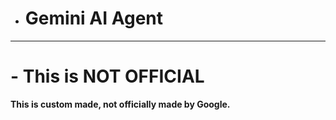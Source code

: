  
* # Gemini AI Agent
---------------------
# - This is NOT OFFICIAL
 **This is custom made, not officially made by Google.**
